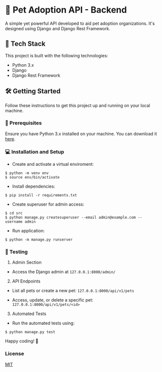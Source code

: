 # 🐾 Pet Adoption API - Backend 

A simple yet powerful API developed to aid pet adoption organizations. It's designed using Django and Django Rest Framework.

## 🧰 Tech Stack

This project is built with the following technologies:

- Python 3.x
- Django
- Django Rest Framework

## 🛠️ Getting Started 

Follow these instructions to get this project up and running on your local machine.

### 🔧 Prerequisites

Ensure you have Python 3.x installed on your machine. You can download it [here](https://www.python.org/downloads/).

### 💻 Installation and Setup

* Create and activate a virtual enviroment:   
```
$ python -m venv env 
$ source env/bin/activate
```

* Install dependencies:
```
$ pip install -r requirements.txt
```

* Create superuser for admin access:   
```
$ cd src
$ python manage.py createsuperuser --email admin@example.com --username admin
```

* Run application:
```
$ python -m manage.py runserver
```

### 🧪 Testing

1. Admin Section

  * Access the Django admin at `127.0.0.1:8000/admin/`

2. API Endpoints

  * List all pets or create a new pet: `127.0.0.1:8000/api/v1/pets`

  * Access, update, or delete a specific pet: `127.0.0.1:8000/api/v1/pets/<id>`

3. Automated Tests

  * Run the automated tests using:
  ```
  $ python manage.py test
  ```

Happy coding! 🐾

### License   
[MIT](https://choosealicense.com/licenses/mit/)

